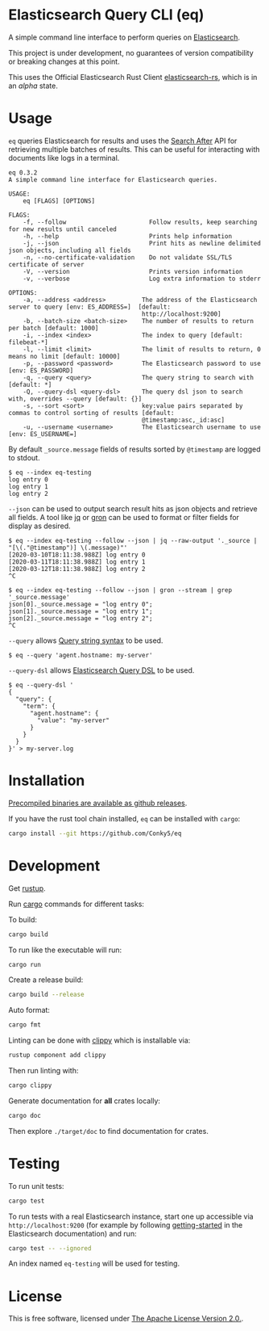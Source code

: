 # Elasticsearch Query CLI (eq)

A simple command line interface to perform queries on
[Elasticsearch](https://github.com/elastic/elasticsearch).

This project is under development, no guarantees of version compatibility or
breaking changes at this point.

This uses the Official Elasticsearch Rust Client
[elasticsearch-rs](https://github.com/elastic/elasticsearch-rs), which is in an
*alpha* state.

# Usage

`eq` queries Elasticsearch for results and uses the [Search
After](https://www.elastic.co/guide/en/elasticsearch/reference/7.6/search-request-body.html#request-body-search-search-after)
API for retrieving multiple batches of results. This can be useful for
interacting with documents like logs in a terminal.

```
eq 0.3.2
A simple command line interface for Elasticsearch queries.

USAGE:
    eq [FLAGS] [OPTIONS]

FLAGS:
    -f, --follow                       Follow results, keep searching for new results until canceled
    -h, --help                         Prints help information
    -j, --json                         Print hits as newline delimited json objects, including all fields
    -n, --no-certificate-validation    Do not validate SSL/TLS certificate of server
    -V, --version                      Prints version information
    -v, --verbose                      Log extra information to stderr

OPTIONS:
    -a, --address <address>          The address of the Elasticsearch server to query [env: ES_ADDRESS=]  [default:
                                     http://localhost:9200]
    -b, --batch-size <batch-size>    The number of results to return per batch [default: 1000]
    -i, --index <index>              The index to query [default: filebeat-*]
    -l, --limit <limit>              The limit of results to return, 0 means no limit [default: 10000]
    -p, --password <password>        The Elasticsearch password to use [env: ES_PASSWORD]
    -q, --query <query>              The query string to search with [default: *]
    -Q, --query-dsl <query-dsl>      The query dsl json to search with, overrides --query [default: {}]
    -s, --sort <sort>                key:value pairs separated by commas to control sorting of results [default:
                                     @timestamp:asc,_id:asc]
    -u, --username <username>        The Elasticsearch username to use [env: ES_USERNAME=]
```

By default `_source.message` fields of results sorted by `@timestamp` are
logged to stdout.

```console
$ eq --index eq-testing
log entry 0
log entry 1
log entry 2
```

`--json` can be used to output search result hits as json objects and retrieve
all fields. A tool like [jq](https://stedolan.github.io/jq/) or
[gron](https://github.com/tomnomnom/gron) can be used to format or filter
fields for display as desired.

```console
$ eq --index eq-testing --follow --json | jq --raw-output '._source | "[\(."@timestamp")] \(.message)"'
[2020-03-10T18:11:38.988Z] log entry 0
[2020-03-11T18:11:38.988Z] log entry 1
[2020-03-12T18:11:38.988Z] log entry 2
^C

$ eq --index eq-testing --follow --json | gron --stream | grep '_source.message'
json[0]._source.message = "log entry 0";
json[1]._source.message = "log entry 1";
json[2]._source.message = "log entry 2";
^C
```

`--query` allows [Query string
syntax](https://www.elastic.co/guide/en/elasticsearch/reference/current/query-dsl-query-string-query.html#query-string-syntax)
to be used.

```console
$ eq --query 'agent.hostname: my-server'
```

`--query-dsl` allows [Elasticsearch Query
DSL](https://www.elastic.co/guide/en/elasticsearch/reference/7.6/query-dsl.html)
to be used.

```console
$ eq --query-dsl '
{
  "query": {
    "term": {
      "agent.hostname": {
        "value": "my-server"
      }
    }
  }
}' > my-server.log
```

# Installation

[Precompiled binaries are available as github releases](https://github.com/Conky5/eq/releases).

If you have the rust tool chain installed, `eq` can be installed with
`cargo`:

```sh
cargo install --git https://github.com/Conky5/eq
```

# Development

Get [rustup](https://rustup.rs).

Run [cargo](https://doc.rust-lang.org/cargo/) commands for different tasks:

To build:

```sh
cargo build
```

To run like the executable will run:

```sh
cargo run
```

Create a release build:

```sh
cargo build --release
```

Auto format:

```sh
cargo fmt
```

Linting can be done with [clippy](https://github.com/rust-lang/rust-clippy)
which is installable via:

```sh
rustup component add clippy
```

Then run linting with:

```sh
cargo clippy
```

Generate documentation for **all** crates locally:

```sh
cargo doc
```

Then explore `./target/doc` to find documentation for crates.

# Testing

To run unit tests:

```sh
cargo test
```

To run tests with a real Elasticsearch instance, start one up accessible via
`http://localhost:9200` (for example by following [getting-started][] in the
Elasticsearch documentation) and run:

```sh
cargo test -- --ignored
```

An index named `eq-testing` will be used for testing.

[getting-started]: https://www.elastic.co/guide/en/elasticsearch/reference/current/getting-started-install.html#run-elasticsearch-local

# License

This is free software, licensed under [The Apache License Version 2.0.](LICENSE).
